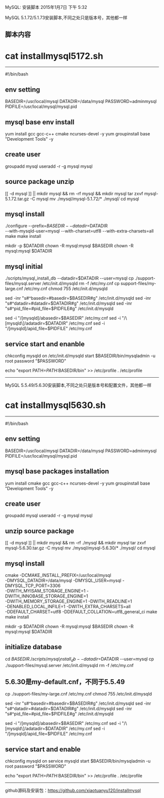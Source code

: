 MySQL: 安装脚本
2015年1月7日
下午 5:32
 
MySQL 5.1.72/5.1.73安装脚本,不同之处只是版本号，其他都一样
 
## 脚本内容
# cat installmysql5172.sh
*********************************************************
#!/bin/bash
 
## env setting
BASEDIR=/usr/local/mysql
DATADIR=/data/mysql
PASSWORD=adminmysql
PIDFILE=/usr/local/mysql/mysql.pid
 
## mysql base env install
yum install gcc gcc-c++ cmake ncurses-devel -y
yum groupinstall base "Development Tools" -y
 
## create user
groupadd mysql
useradd -r -g mysql mysql
 
## source package unzip
[[ -d mysql ]] || mkdir mysql && rm -rf mysql && mkdir mysql
tar zxvf mysql-5.1.72.tar.gz -C mysql
mv ./mysql/mysql-5.1.72/* ./mysql/
cd mysql
 
## mysql install
./configure --prefix=$BASEDIR --datadir=$DATADIR \
--with-mysqld-user=mysql --with-charset=utf8 --with-extra-charsets=all
make
make install
 
mkdir -p $DATADIR
chown -R mysql:mysql $BASEDIR
chown -R mysql:mysql $DATADIR
 
## mysql initial
./scripts/mysql_install_db --datadir=$DATADIR --user=mysql
cp ./support-files/mysql.server /etc/init.d/mysqld
rm -f /etc/my.cnf
cp support-files/my-large.cnf /etc/my.cnf
chmod 755 /etc/init.d/mysqld
 
sed -inr "s#^basedir=#basedir=$BASEDIR#g" /etc/init.d/mysqld
sed -inr "s#^datadir=#datadir=$DATADIR#g" /etc/init.d/mysqld
sed -inr "s#^pid_file=#pid_file=$PIDFILE#g" /etc/init.d/mysqld
 
sed -i "/\[mysqld\]/abasedir=$BASEDIR" /etc/my.cnf
sed -i "/\[mysqld\]/adatadir=$DATADIR" /etc/my.cnf
sed -i "/\[mysqld\]/apid_file=$PIDFILE" /etc/my.cnf
 
## service start and enanble
chkconfig mysqld on
/etc/init.d/mysqld start
$BASEDIR/bin/mysqladmin -u root password "$PASSWORD"
 
echo "export PATH=$PATH:$BASEDIR/bin" >> /etc/profile
. /etc/profile
********************************************************* 
MySQL 5.5.49/5.6.30安装脚本,不同之处只是版本号和配置文件，其他都一样
 
# cat installmysql5630.sh
*********************************************************
#!/bin/bash
 
## env setting
BASEDIR=/usr/local/mysql
DATADIR=/data/mysql
PASSWORD=adminmysql
PIDFILE=/usr/local/mysql/mysql.pid
 
## mysql base packages installation
yum install cmake gcc gcc-c++ ncurses-devel -y
yum groupinstall base "Development Tools" -y
 
## create user
groupadd mysql
useradd -r -g mysql mysql
 
## unzip source package
[[ -d mysql ]] || mkdir mysql && rm -rf ./mysql && mkdir mysql
tar zxvf mysql-5.6.30.tar.gz -C mysql
mv ./mysql/mysql-5.6.30/* ./mysql/
cd mysql
 
## mysql install
cmake -DCMAKE_INSTALL_PREFIX=/usr/local/mysql \
-DMYSQL_DATADIR=/data/mysql -DMYSQL_USER=mysql -DMYSQL_TCP_PORT=3306 \
-DWITH_MYISAM_STORAGE_ENGINE=1 -DWITH_INNOBASE_STORAGE_ENGINE=1 \
-DWITH_MEMORY_STORAGE_ENGINE=1 -DWITH_READLINE=1 \
-DENABLED_LOCAL_INFILE=1 -DWITH_EXTRA_CHARSETS=all \
-DDEFAULT_CHARSET=utf8 -DDEFAULT_COLLATION=utf8_general_ci
make
make install
 
mkdir -p $DATADIR
chown -R mysql:mysql $BASEDIR
chown -R mysql:mysql $DATADIR
 
## initialize database
cd $BASEDIR
./scripts/mysql_install_db --datadir=$DATADIR --user=mysql
cp ./support-files/mysql.server /etc/init.d/mysqld
rm -f /etc/my.cnf
 
## 5.6.30是my-default.cnf，不同于5.5.49
cp ./support-files/my-large.cnf /etc/my.cnf
chmod 755 /etc/init.d/mysqld
 
sed -inr "s#^basedir=#basedir=$BASEDIR#g" /etc/init.d/mysqld
sed -inr "s#^datadir=#datadir=$DATADIR#g" /etc/init.d/mysqld
sed -inr "s#^pid_file=#pid_file=$PIDFILE#g" /etc/init.d/mysqld
 
sed -i "/\[mysqld\]/abasedir=$BASEDIR" /etc/my.cnf
sed -i "/\[mysqld\]/adatadir=$DATADIR" /etc/my.cnf
sed -i "/\[mysqld\]/apid_file=$PIDFILE" /etc/my.cnf
 
## service start and enable
chkconfig mysqld on
service mysqld start
$BASEDIR/bin/mysqladmin -u root password "$PASSWORD"
 
echo "export PATH=$PATH:$BASEDIR/bin" >> /etc/profile
. /etc/profile
********************************************************* 
github源码及安装包：https://github.com/xiaotuanyu120/installmysql
